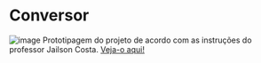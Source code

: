 # Conversor

![image](https://github.com/LuizaMGama/Conversor/assets/164073139/efc5bf1d-4ffa-4299-b8fb-a879b00472c4)
Prototipagem do projeto de acordo com as instruções do professor Jailson Costa. [Veja-o aqui!](https://conversor-liart.vercel.app/)
